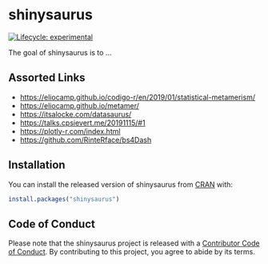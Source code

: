 
<!-- README.md is generated from README.Rmd. Please edit that file -->

# shinysaurus

<!-- badges: start -->

[![Lifecycle:
experimental](https://img.shields.io/badge/lifecycle-experimental-orange.svg)](https://www.tidyverse.org/lifecycle/#experimental)
<!-- badges: end -->

The goal of shinysaurus is to …

## Assorted Links

  - <https://eliocamp.github.io/codigo-r/en/2019/01/statistical-metamerism/>
  - <https://eliocamp.github.io/metamer/>
  - <https://itsalocke.com/datasaurus/>
  - <https://talks.cpsievert.me/20191115/#1>
  - <https://plotly-r.com/index.html>
  - <https://github.com/RinteRface/bs4Dash>

## Installation

You can install the released version of shinysaurus from
[CRAN](https://CRAN.R-project.org) with:

``` r
install.packages("shinysaurus")
```

## Code of Conduct

Please note that the shinysaurus project is released with a [Contributor
Code of
Conduct](https://contributor-covenant.org/version/2/0/CODE_OF_CONDUCT.html).
By contributing to this project, you agree to abide by its terms.
